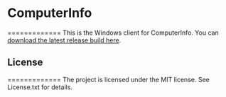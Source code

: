 # ComputerInfo #
=============
This is the Windows client for ComputerInfo.
You can [download the latest release build here](https://github.com/fredefl/Computer-Info/raw/master/Computer%20Info%20C%23/Computer%20Info/bin/Release/ComputerInfo.exe).

## License ##
=============
The project is licensed under the MIT license. 
See License.txt for details.
